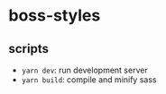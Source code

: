 # boss-styles

## scripts

- `yarn dev`: run development server
- `yarn build`: compile and minify sass
